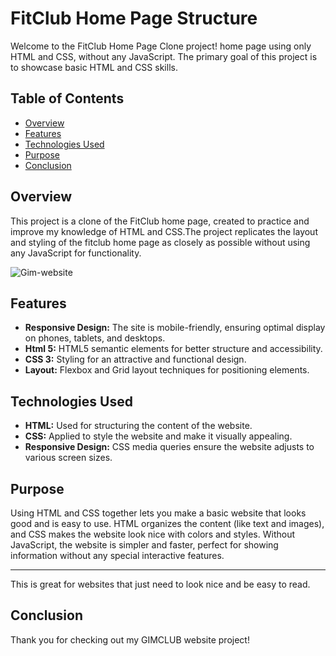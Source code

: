 # FitClub Home Page Structure

Welcome to the FitClub Home Page Clone project! home page using only HTML and CSS, without any JavaScript. The primary goal of this project is to showcase basic HTML and CSS skills.


## Table of Contents
- [Overview](#overview)
- [Features](#Features)
- [Technologies Used](#technologiesused)
- [Purpose](#Purpose)
- [Conclusion](#Conclusion)

## Overview
This project is a clone of the FitClub home page, created to practice and improve my knowledge of HTML and CSS.The project replicates the layout and styling of the fitclub home page as closely as possible without using any JavaScript for functionality.

![Gim-website](https://github.com/user-attachments/assets/4d446e4f-68c7-4eb2-85c4-65705bc15164)

## Features

- **Responsive Design:** The site is mobile-friendly, ensuring optimal display on phones, tablets, and desktops.
- **Html 5:**  HTML5 semantic elements for better structure and accessibility.
- **CSS 3:** Styling for an attractive and functional design.
- **Layout:** Flexbox and Grid layout techniques for positioning elements.

## Technologies Used

- **HTML:** Used for structuring the content of the website.
- **CSS:** Applied to style the website and make it visually appealing.
- **Responsive Design:** CSS media queries ensure the website adjusts to various screen sizes.

## Purpose

Using HTML and CSS together lets you make a basic website that looks good and is easy to use. HTML organizes the content (like text and images), and CSS makes the website look nice with colors and styles. Without JavaScript, the website is simpler and faster, perfect for showing information without any special interactive features.

---

This is great for websites that just need to look nice and be easy to read.

## Conclusion

Thank you for checking out my  GIMCLUB website project!
